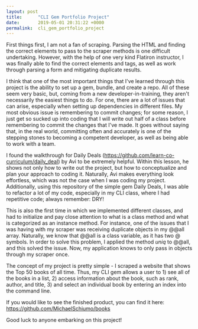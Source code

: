 ```yaml
---
layout: post
title:      "CLI Gem Portfolio Project"
date:       2019-05-01 20:31:22 +0000
permalink:  cli_gem_portfolio_project
---
```



First things first, I am not a fan of scraping. Parsing the HTML and finding the correct elements to pass to the scraper methods is one difficult undertaking. However, with the help of one very kind Flatiron instructor, I was finally able to find the correct elements and tags, as well as work through parsing a form and mitigating duplicate results. 

I think that one of the most important things that I've learned through this project is the ability to set up a gem, bundle, and create a repo. All of these seem very basic, but, coming from a new developer-in-training, they aren't necessarily the easiest things to do. For one, there are a lot of issues that can arise, especially when setting up dependencies in different files. My most obvious issue is remembering to commit changes; for some reason, I just get so sucked up into coding that I will write out half of a class before remembering to commit the changes that I've made. It goes without saying that, in the real world, committing often and accurately is one of the stepping stones to becoming a competent developer, as well as being able to work with a team. 

I found the walkthrough for Daily Deals (https://github.com/learn-co-curriculum/daily_deal) by Avi to be extremely helpful. Within this lesson, he shows not only how to write out the project, but how to conceptualize and plan your approach to coding it. Naturally, Avi makes everything look effortless, which was not the case when I was coding my project. Additionally, using this repository of the simple gem Daily Deals, I was able to refactor a lot of my code, especially in my CLI class, where I had repetitive code; always remember: DRY! 

This is also the first time in which we implemented different classes, and had to initialize and pay close attention to what is a class method and what is categorized as an instance method. For instance, one of the issues that I was having with my scraper was receiving duplicate objects in my @@all array. Naturally, we know that @@all is a class variable, as it has two @ symbols. In order to solve this problem, I applied the method *uniq* to @@all, and this solved the issue. Now, my application knows to only pass in objects through my scraper once. 

The concept of my project is pretty simple - I scraped a website that shows the Top 50 books of all time. Thus, my CLI gem allows a user to 1) see all of the books in a list, 2) access information about the book, such as rank, author, and title, 3) and select an individual book by entering an index into the command line. 

If you would like to see the finished product, you can find it here: https://github.com/MichaelSchiumo/books

Good luck to anyone embarking on this project!
